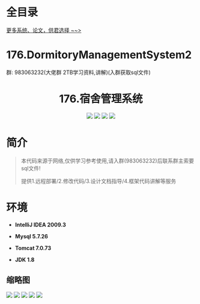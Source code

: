 # 全目录

[更多系统、论文，供君选择 ~~>](https://www.yuque.com/wisebit/blog)
# 176.DormitoryManagementSystem2

<p>群: 983063232(大佬群 2TB学习资料,讲解)(入群获取sql文件)</p>

<p><h1 align="center">176.宿舍管理系统</h1></p>


<p align="center">
	<img src="https://img.shields.io/badge/jdk-1.8-orange.svg"/>
    <img src="https://img.shields.io/badge/springBoot-5.x-lightgrey.svg"/>
    <img src="https://img.shields.io/badge/html-3.x-blue.svg"/>
    <img src="https://img.shields.io/badge/mysql-5.x-yellow.svg"/>
</p>

# 简介


> 本代码来源于网络,仅供学习参考使用,请入群(983063232)后联系群主索要sql文件!
>
> 提供1.远程部署/2.修改代码/3.设计文档指导/4.框架代码讲解等服务




# 环境

- <b>IntelliJ IDEA 2009.3</b>

- <b>Mysql 5.7.26</b>

- <b>Tomcat 7.0.73</b>

- <b>JDK 1.8</b>




## 缩略图

![](https://bitwise.oss-cn-heyuan.aliyuncs.com/2024/9/10/b0c77ff0-bb18-4744-b3d3-9861c498cf10.png)
![](https://bitwise.oss-cn-heyuan.aliyuncs.com/2024/9/10/7c7edde8-96d1-4a09-89cb-9cc69a56b274.png)
![](https://bitwise.oss-cn-heyuan.aliyuncs.com/2024/9/10/0472a070-19ce-4b61-8e33-1e550c6a4aed.png)
![](https://bitwise.oss-cn-heyuan.aliyuncs.com/2024/9/10/da0f538b-db6e-424b-8b63-43dd8134fccc.png)
![](https://bitwise.oss-cn-heyuan.aliyuncs.com/2024/9/10/dc1bbad0-8ec1-4885-9f3b-8969443d5646.png)



